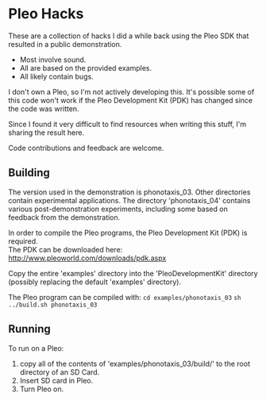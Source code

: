 Pleo Hacks
==========

These are a collection of hacks I did a while back using the Pleo SDK that resulted in a public demonstration.  

* Most involve sound.
* All are based on the provided examples.
* All likely contain bugs.

I don't own a Pleo, so I'm not actively developing this.  It's possible some of this code won't work if the Pleo Development Kit (PDK) has changed since the code was written.

Since I found it very difficult to find resources when writing this stuff, I'm sharing the result here.

Code contributions and feedback are welcome.

Building 
--------
The version used in the demonstration is phonotaxis_03.
Other directories contain experimental applications.
The directory 'phonotaxis_04' contains various post-demonstration experiments, 
including some based on feedback from the demonstration.

In order to compile the Pleo programs, the Pleo Development Kit (PDK) is required.  
The PDK can be downloaded here: http://www.pleoworld.com/downloads/pdk.aspx

Copy the entire 'examples' directory into the 'PleoDevelopmentKit' directory 
(possibly replacing the default 'examples' directory).

The Pleo program can be compiled with:
`cd examples/phonotaxis_03`
`sh ../build.sh phonotaxis_03 `


Running
-------
To run on a Pleo:
1) copy all of the contents of 'examples/phonotaxis_03/build/' to the root directory of an SD Card.
2) Insert SD card in Pleo.
3) Turn Pleo on.



